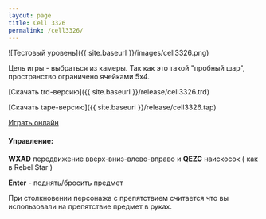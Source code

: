 ```yaml
---
layout: page
title: Cell 3326
permalink: /cell3326/
---
```


![Тестовый уровень]({{ site.baseurl }}/images/cell3326.png)

Цель игры - выбраться из камеры. Так как это такой "пробный шар",
пространство ограничено ячейками 5x4.

[Скачать trd-версию]({{ site.baseurl }}/release/cell3326.trd)

[Скачать tape-версию]({{ site.baseurl }}/release/cell3326.tap)

[Играть онлайн](http://random.amberskynet.org/cell3326/unreal_speccy_portable.html)

#### Управление:
 
 <b>WXAD</b> передвижение вверх-вниз-влево-вправо и <b>QEZC</b> наискосок ( как в Rebel Star )
 
 <b>Enter</b> - поднять/бросить предмет

При столкновении персонажа с препятствием считается что вы использовали на препятствие предмет в руках.
